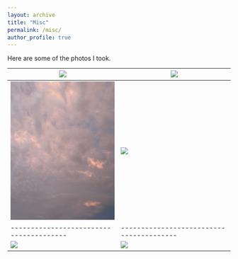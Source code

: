 ```yaml
---
layout: archive
title: "Misc"
permalink: /misc/
author_profile: true
---
```


Here are some of the photos I took.

|<img src="/images/fall23_1.JPG" width="350" />|<img src="/images/fall23_2.JPG" width="350" /> |
|---------------------------------------|----------------------------------------|
|<img src="/images/sky.JPG" width="350" />| <img src="/images/winter23.png" width="350" />|
|---------------------------------------|----------------------------------------|
|<img src="/images/fall22.png" width="350" />| <img src="/images/winter22.png" width="350" />|